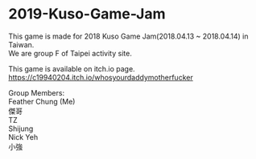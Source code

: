 # 2019-Kuso-Game-Jam

This game is made for 2018 Kuso Game Jam(2018.04.13 ~ 2018.04.14) in Taiwan.  
We are group F of Taipei activity site.  

This game is available on itch.io page. </br>
https://c19940204.itch.io/whosyourdaddymotherfucker </br>

Group Members:  
Feather Chung (Me)<br/>
傑哥<br/>
TZ<br/>
Shijung<br/>
Nick Yeh<br/>
小強<br/>
